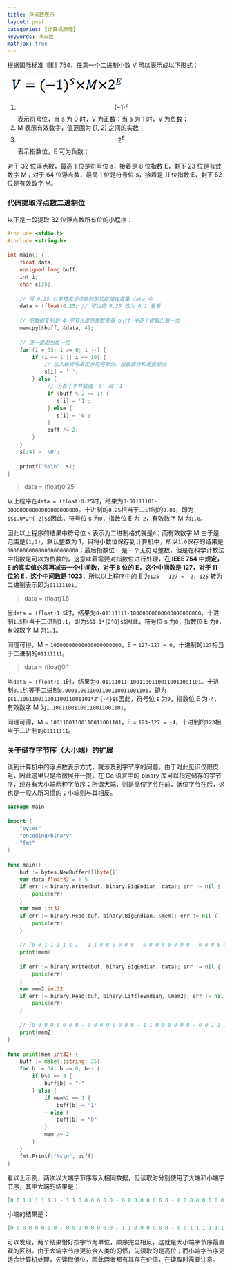 ```yaml
---
title: 浮点数表示
layout: post
categories: [计算机原理]
keywords: 浮点数
mathjax: true
---
```


根据国际标准 IEEE 754，任意一个二进制小数 V 可以表示成以下形式：

![WX20190401-121514.png](/assets/images/2019/0401/WX20190401-121514.png)

1.  $$(-1)^s$$ 表示符号位，当 s 为 0 时，V 为正数；当 s 为 1 时，V 为负数；
2.  M 表示有效数字，值范围为 [1, 2) 之间的实数；
3.  $$2^E$$ 表示指数位，E 可为负数；

对于 32 位浮点数，最高 1 位是符号位 s，接着是 8 位指数 E，剩下 23 位是有效数字 M；对于 64 位浮点数，最高 1 位是符号位 s，接着是 11 位指数 E，剩下 52 位是有效数字 M。

### 代码提取浮点数二进制位

以下是一段提取 32 位浮点数所有位的小程序：

```c
#include <stdio.h>
#include <string.h>

int main() {
    float data;
    unsigned long buff;
    int i;
    char s[35];

    // 将 0.25 以单精度浮点数的形式存储在变量 data 中
    data = (float)0.25; // 可以把 0.25 改为 0.1 看看

    // 把数据复制到 4 字节长度的整数变量 buff 中逐个提取出每一位
    memcpy(&buff, &data, 4);

    // 逐一提取出每一位
    for (i = 33; i >= 0; i --) {
        if (i == 1 || i == 10) {
            // 加入破折号来区分符号部分、指数部分和尾数部分
            s[i] = '-';
        } else {
             // 为各个字节赋值 '0' 或 '1'
             if (buff % 2 == 1) {
                s[i] = '1';
             } else {
                s[i] = '0';
             }
             buff /= 2;
        }
    }
    s[34] = '\0';

    printf("%s\n", s);
}
```

> data = (float)0.25

以上程序在`data = (float)0.25`时，结果为`0-01111101-00000000000000000000000`。十进制的`0.25`相当于二进制的`0.01`，即为`$$1.0*2^{-2}$$`因此，符号位 s 为`0`，指数位 E 为`-2`，有效数字 M 为`1.0`。

因此以上程序的结果中符号位 s 表示为二进制格式就是`0`；而有效数字 M 由于是范围是`[1,2)`，默认整数为 1，只将小数位保存到计算机中，所以`1.0`保存的结果是`00000000000000000000000`；最后指数位 E 是一个无符号整数，但是在科学计数法中指数是可以为负数的，这意味着需要对指数位进行处理，**在 IEEE 754 中规定，E 的真实值必须再减去一个中间数，对于 8 位的 E，这个中间数是 127，对于 11 位的 E，这个中间数是 1023**，所以以上程序中的 E 为`125 - 127 = -2`，`125` 转为二进制表示即为`01111101`。

> data = (float)1.5

当`data = (float)1.5`时，结果为`0-01111111-10000000000000000000000`。十进制`1.5`相当于二进制`1.1`，即为`$$1.1*{2^0}$$`因此，符号位 s 为`0`，指数位 E 为`0`，有效数字 M 为`1.1`。

同理可得，M = `10000000000000000000000`，E = `127-127 = 0`，十进制的`127`相当于二进制的`01111111`。

> data = (float)0.1

当`data = (float)0.1`时，结果为`0-01111011-10011001100110011001101`。十进制`0.1`约等于二进制`0.000110011001100110011001101`，即为`$$1.10011001100110011001101*2^{-4}$$`因此，符号位 s 为`0`，指数位 E 为`-4`，有效数字 M 为`1.10011001100110011001101`。

同理可得，M = `10011001100110011001101`，E = `123-127 = -4`，十进制的`123`相当于二进制的`01111111`。

### 关于储存字节序（大小端）的扩展

谈到计算机中的浮点数表示方式，就涉及到字节序的问题。由于对此见识仅限皮毛，因此这里只是稍微展开一提。在 Go 语言中的 binary 库可以指定储存的字节序，现在有大小端两种字节序；所谓大端，则是高位字节在前，低位字节在后，这也是一般人所习惯的；小端则与其相反。

```go
package main

import (
    "bytes"
    "encoding/binary"
    "fmt"
)

func main() {
    buf := bytes.NewBuffer([]byte{})
    var data float32 = 1.5
    if err := binary.Write(buf, binary.BigEndian, data); err != nil {
        panic(err)
    }
    var mem int32
    if err := binary.Read(buf, binary.BigEndian, &mem); err != nil {
        panic(err)
    }

    // [0 0 1 1 1 1 1 1 - 1 1 0 0 0 0 0 0 - 0 0 0 0 0 0 0 0 - 0 0 0 0 0 0 0 0]
    print(mem)

    if err := binary.Write(buf, binary.BigEndian, data); err != nil {
        panic(err)
    }
    var mem2 int32
    if err := binary.Read(buf, binary.LittleEndian, &mem2); err != nil {
        panic(err)
    }

    // [0 0 0 0 0 0 0 0 - 0 0 0 0 0 0 0 0 - 1 1 0 0 0 0 0 0 - 0 0 1 1 1 1 1 1]
    print(mem2)
}

func print(mem int32) {
    buff := make([]string, 35)
    for b := 34; b >= 0; b-- {
        if b%9 == 8 {
            buff[b] = "-"
        } else {
            if mem%2 == 1 {
                buff[b] = "1"
            } else {
                buff[b] = "0"
            }
            mem /= 2
        }
    }
    fmt.Printf("%s\n", buff)
}
```

看以上示例，两次以大端字节序写入相同数据，但读取时分别使用了大端和小端字节序，其中大端的结果是：

```go
[0 0 1 1 1 1 1 1 - 1 1 0 0 0 0 0 0 - 0 0 0 0 0 0 0 0 - 0 0 0 0 0 0 0 0]
```

小端的结果是：

```go
[0 0 0 0 0 0 0 0 - 0 0 0 0 0 0 0 0 - 1 1 0 0 0 0 0 0 - 0 0 1 1 1 1 1 1]
```

可以发现，两个结果恰好按字节为单位，顺序完全相反，这就是大小端字节序最直观的区别。由于大端字节序更符合人类的习惯，先读取的是高位；而小端字节序更适合计算机处理，先读取低位，因此两者都有其存在价值，在读取时需要注意。
